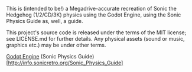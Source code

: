 This is (intended to be!) a Megadrive-accurate recreation of Sonic the Hedgehog (1/2/CD/3K) physics using the Godot Engine, using the Sonic Physics Guide as, well, a guide.

This project's source code is released under the terms of the MIT license; see LICENSE.md for further details. Any physical assets (sound or music, graphics etc.) may be under other terms.

[Godot Engine](https://godotengine.org/)
(Sonic Physics Guide)[http://info.sonicretro.org/Sonic_Physics_Guide]
